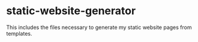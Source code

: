 # static-website-generator
This includes the files necessary to generate my static website pages from templates.
